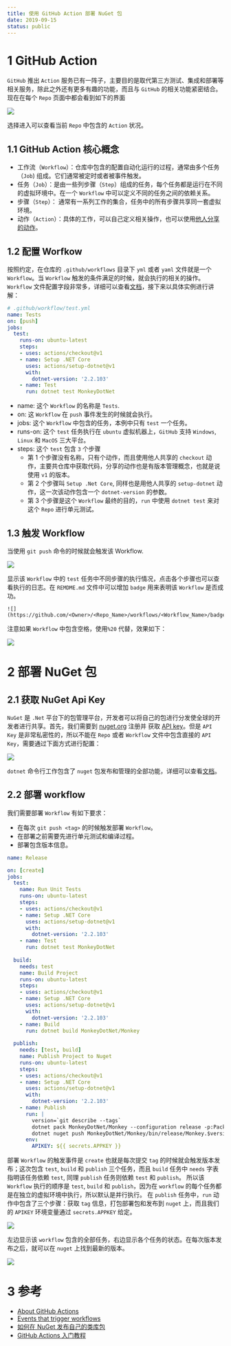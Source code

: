 ```yaml
---
title: 使用 GitHub Action 部署 NuGet 包
date: 2019-09-15
status: public
---
```


# 1 GitHub Action

`GitHub` 推出 `Action` 服务已有一阵子，主要目的是取代第三方测试、集成和部署等相关服务，除此之外还有更多有趣的功能，而且与 `GitHub` 的相关功能紧密结合。现在在每个 `Repo` 页面中都会看到如下的界面

![](./_image/2019-09-16-05-17-59.jpg)

选择进入可以查看当前 `Repo` 中包含的 `Action` 状况。

## 1.1 GitHub Action 核心概念

- 工作流（`Workflow`）：仓库中包含的配置自动化运行的过程，通常由多个任务（`Job`) 组成。它们通常被定时或者被事件触发。
- 任务（`Job`）：是由一些列步骤（`Step`）组成的任务，每个任务都是运行在不同的虚拟环境中。在一个 `Workflow` 中可以定义不同的任务之间的依赖关系。
- 步骤（`Step`）： 通常有一系列工作的集合，任务中的所有步骤共享同一套虚拟环境。
- 动作（`Action`）：具体的工作，可以自己定义相关操作，也可以使用[他人分享的动作](https://github.com/actions)。

## 1.2 配置 Worfkow

按照约定，在仓库的 `.github/workflows` 目录下 `yml` 或者 `yaml` 文件就是一个 `Workflow`。当 `Workflow` 触发的条件满足的时候，就会执行的相关的操作。`Workflow` 文件配置字段非常多，详细可以查看[文档](https://help.github.com/en/articles/workflow-syntax-for-github-actions)，接下来以具体实例进行讲解：

```yaml
# .github/workflow/test.yml
name: Tests
on: [push]
jobs:
  test:
    runs-on: ubuntu-latest
    steps:
    - uses: actions/checkout@v1
    - name: Setup .NET Core
      uses: actions/setup-dotnet@v1
      with:
        dotnet-version: '2.2.103'
    - name: Test
      run: dotnet test MonkeyDotNet
```

- name: 这个 `Workflow` 的名称是 `Tests`.
- on: 这 `Workflow` 在 `push` 事件发生的时候就会执行。
- jobs: 这个 `Workflow` 中包含的任务，本例中只有 `test` 一个任务。
- runs-on: 这个 `test` 任务执行在 `ubuntu` 虚拟机器上，`GitHub` 支持 `Windows`, `Linux` 和 `MacOS` 三大平台。
- steps: 这个 `test` 包含 `3` 个步骤
    - 第 1 个步骤没有名称，只有个动作，而且使用他人共享的 `checkout` 动作，主要共仓库中获取代码，分享的动作也是有版本管理概念，也就是说使用 `v1` 的版本。
    - 第 2 个步骤叫 `Setup .Net Core`, 同样也是用他人共享的  `setup-dotnet` 动作，这一次该动作包含一个 `dotnet-version` 的参数。
    - 第 3 个步骤是这个 `Workflow` 最终的目的，`run` 中使用 `dotnet test` 来对这个 `Repo` 进行单元测试。
    
## 1.3 触发 Workflow

当使用 `git push` 命令的时候就会触发该 Workflow.

![](./_image/2019-09-16-05-55-50.jpg)

显示该 `Workflow` 中的 `test` 任务中不同步骤的执行情况，点击各个步骤也可以查看执行的日志。在 `REMDME.md` 文件中可以增加 `badge` 用来表明该 `Workflow` 是否成功。

```
![](https://github.com/<Owner>/<Repo_Name>/workflows/<Workflow_Name>/badge.svg)
```

注意如果 `Workflow` 中包含空格，使用`%20` 代替，效果如下：

![](./_image/2019-09-16-06-01-09.jpg)

# 2 部署 NuGet 包

## 2.1 获取 NuGet Api Key

`NuGet` 是 `.Net` 平台下的包管理平台，开发者可以将自己的包进行分发使全球的开发者进行共享。首先，我们需要到 [nuget.org](https://www.nuget.org/) 注册并 获取 [API key](https://www.nuget.org/users/account/LogOn?ReturnUrl=%2Faccount%2FApiKeys)。但是 `API Key` 是非常私密性的，所以不能在 `Repo` 或者 `Workflow` 文件中包含直接的 `API Key`，需要通过下面方式进行配置：

![](./_image/2019-09-16-06-12-55.jpg)

`dotnet` 命令行工作包含了 `nuget` 包发布和管理的全部功能，详细可以查看[文档](https://docs.microsoft.com/en-us/nuget/nuget-org/publish-a-package)。

## 2.2 部署 workflow

我们需要部署 `Workflow` 有如下要求：

- 在每次 `git push <tag>` 的时候触发部署 `Workflow`。
- 在部署之前需要先进行单元测试和编译过程。
- 部署包含版本信息。

```yaml
name: Release

on: [create]
jobs:
  test:
    name: Run Unit Tests
    runs-on: ubuntu-latest
    steps:
    - uses: actions/checkout@v1
    - name: Setup .NET Core
      uses: actions/setup-dotnet@v1
      with:
        dotnet-version: '2.2.103'
    - name: Test
      run: dotnet test MonkeyDotNet
  
  build:
    needs: test
    name: Build Project
    runs-on: ubuntu-latest
    steps:
    - uses: actions/checkout@v1
    - name: Setup .NET Core
      uses: actions/setup-dotnet@v1
      with:
        dotnet-version: '2.2.103'
    - name: Build
      run: dotnet build MonkeyDotNet/Monkey
  
  publish:
    needs: [test, build]
    name: Publish Project to Nuget
    runs-on: ubuntu-latest
    steps:
    - uses: actions/checkout@v1
    - name: Setup .NET Core
      uses: actions/setup-dotnet@v1
      with:
        dotnet-version: '2.2.103'
    - name: Publish
      run: |
        version=`git describe --tags`
        dotnet pack MonkeyDotNet/Monkey --configuration release -p:PackageVersion=$version
        dotnet nuget push MonkeyDotNet/Monkey/bin/release/Monkey.$version.nupkg -k ${APIKEY} -s https://www.nuget.org/api/v2/package
      env:
        APIKEY: ${{ secrets.APPKEY }}
```

部署 `Workflow` 的触发事件是 `create` 也就是每次提交 `tag` 的时候就会触发版本发布；这次包含 `test`, `build` 和 `publish` 三个任务，而且 `build` 任务中 `needs` 字表指明该任务依赖 `test`, 同理 `publish` 任务则依赖 `test` 和 `publish`。
所以该 `Workflow` 执行的顺序是 `test`, `build` 和 `publish`，因为在 `workflow` 的每个任务都是在独立的虚拟环境中执行，所以默认是并行执行。
在 `publish` 任务中，`run` 动作中包含了三个步骤：获取 `tag` 信息，打包部署包和发布到 `nuget` 上，而且我们的 `APIKEY` 环境变量通过 `secrets.APPKEY` 给定。

![](./_image/2019-09-16-06-31-00.jpg)

左边显示该 `workflow` 包含的全部任务，右边显示各个任务的状态。在每次版本发布之后，就可以在 `nuget` 上找到最新的版本。

![](./_image/2019-09-16-06-33-13.jpg)

# 3 参考

- [About GitHub Actions](https://help.github.com/en/articles/about-github-actions)
- [Events that trigger workflows](https://help.github.com/en/articles/events-that-trigger-workflows)
- [如何在 NuGet 发布自己的类库包](http://nap7.com/how-to-publish-nuget/)
- [GitHub Actions 入门教程](http://www.ruanyifeng.com/blog/2019/09/getting-started-with-github-actions.html)

